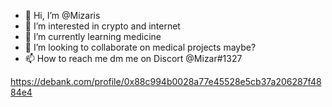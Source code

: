 - 👋 Hi, I’m @Mizaris
- 👀 I’m interested in crypto and internet
- 🌱 I’m currently learning medicine
- 💞️ I’m looking to collaborate on medical projects maybe?
- 📫 How to reach me dm me on Discort @Mizar#1327

<!---
Mizaris/Mizaris is a ✨ special ✨ repository because its `README.md` (this file) appears on your GitHub profile.
You can click the Preview link to take a look at your changes.
--->
https://debank.com/profile/0x88c994b0028a77e45528e5cb37a206287f4884e4
